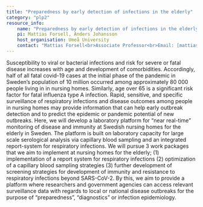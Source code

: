 ```yaml
---
title: "Preparedness by early detection of infections in the elderly"
category: "plp2"
resource_info:
    name: "Preparedness by early detection of infections in the elderly"
    pi: Mattias Forsell, Anders Johansson
    host_organisation: Umeå University
    contact: "Mattias Forsell<br>Associate Professor<br>Email: [mattias.forsell@umu.se](mailto:mattias.forsell@umu.se)<br><br>Anders Johansson<br>Associate Professor<br>Email: [anders.f.johansson@umu.se](mailto:anders.f.johansson@umu.se)"
---
```


Susceptibility to viral or bacterial infections and risk for severe or fatal disease increases with age and development of comorbidities. Accordingly, half of all fatal covid-19 cases at the initial phase of the pandemic in Sweden’s population of 10 million occurred among approximately 80 000 people living in in nursing homes. Similarly, age over 65 is a significant risk factor for fatal influenza type A infection. Rapid, sensitive, and specific surveillance of respiratory infections and disease outcomes among people in nursing homes may provide information that can help early outbreak detection and to predict the epidemic or pandemic potential of new outbreaks. Here, we will develop a laboratory platform for “near real-time” monitoring of disease and immunity at Swedish nursing homes for the elderly in Sweden. The platform is built on laboratory capacity for large scale serological analysis via capillary blood sampling and an integrated report-system for respiratory infections. We will pursue 3 work packages that we aim to implement at nursing homes for the elderly; (1) implementation of a report system for respiratory infections (2) optimization of a capillary blood sampling strategies (3) further development of screening strategies for development of immunity and resistance to respiratory infections beyond SARS-CoV-2. By this, we aim to provide a platform where researchers and government agencies can access relevant surveillance data with regards to local or national disease outbreaks for the purpose of “preparedness”, “diagnostics” or infection epidemiology.

